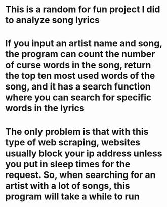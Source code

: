 # This is a random for fun project I did to analyze song lyrics
# If you input an artist name and song, the program can count the number of curse words in the song, return the top ten most used words of the song, and it has a search function where you can search for specific words in the lyrics
# The only problem is that with this type of web scraping, websites usually block your ip address unless you put in sleep times for the request. So, when searching for an artist with a lot of songs, this program will take a while to run
